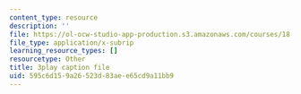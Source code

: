 ```yaml
---
content_type: resource
description: ''
file: https://ol-ocw-studio-app-production.s3.amazonaws.com/courses/18-06sc-linear-algebra-fall-2011/595c6d159a26523d83aee65cd9a11bb9_0oBJN8F616U.vtt
file_type: application/x-subrip
learning_resource_types: []
resourcetype: Other
title: 3play caption file
uid: 595c6d15-9a26-523d-83ae-e65cd9a11bb9
---
```

